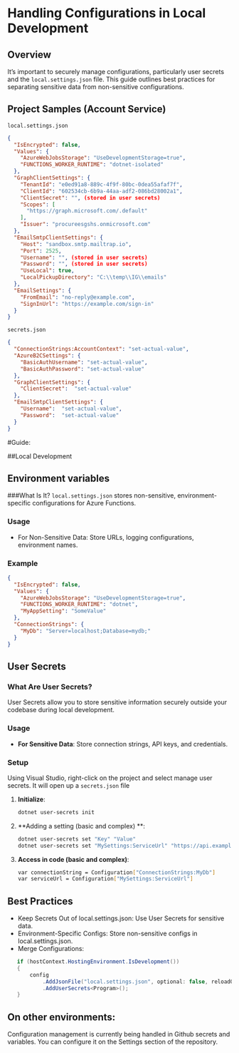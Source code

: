 # Handling Configurations in Local Development

## Overview
It’s important to securely manage configurations, particularly user secrets and the `local.settings.json` file. This guide outlines best practices for separating sensitive data from non-sensitive configurations.

## Project Samples (Account Service)
`local.settings.json`
```json
{
  "IsEncrypted": false,
  "Values": {
    "AzureWebJobsStorage": "UseDevelopmentStorage=true",
    "FUNCTIONS_WORKER_RUNTIME": "dotnet-isolated"
  },
  "GraphClientSettings": {
    "TenantId": "e0ed91a8-889c-4f9f-80bc-0dea55afaf7f",
    "ClientId": "602534cb-6b9a-44aa-adf2-086bd28002a1",
    "ClientSecret": "", (stored in user secrets)
    "Scopes": [
      "https://graph.microsoft.com/.default"
    ],
    "Issuer": "procureesgshs.onmicrosoft.com"
  },
  "EmailSmtpClientSettings": {
    "Host": "sandbox.smtp.mailtrap.io",
    "Port": 2525,
    "Username": "", (stored in user secrets)
    "Password": "", (stored in user secrets)
    "UseLocal": true,
    "LocalPickupDirectory": "C:\\temp\\IG\\emails"
  },
  "EmailSettings": {
    "FromEmail": "no-reply@example.com",
    "SignInUrl": "https://example.com/sign-in"
  }
}
```
`secrets.json`
```json
{
  "ConnectionStrings:AccountContext": "set-actual-value",
  "AzureB2CSettings": {
    "BasicAuthUsername": "set-actual-value",
    "BasicAuthPassword": "set-actual-value"
  },
  "GraphClientSettings": {
    "ClientSecret":  "set-actual-value"
  },
  "EmailSmtpClientSettings": {
    "Username":  "set-actual-value",
    "Password":  "set-actual-value"
  }
} 
```


#Guide:

##Local Development

## Environment variables
###What Is It?
`local.settings.json` stores non-sensitive, environment-specific configurations for Azure Functions.

### Usage
- For Non-Sensitive Data: Store URLs, logging configurations, environment names.

### Example
```json
{
  "IsEncrypted": false,
  "Values": {
    "AzureWebJobsStorage": "UseDevelopmentStorage=true",
    "FUNCTIONS_WORKER_RUNTIME": "dotnet",
    "MyAppSetting": "SomeValue"
  },
  "ConnectionStrings": {
    "MyDb": "Server=localhost;Database=mydb;"
  }
}
```

## User Secrets

### What Are User Secrets?
User Secrets allow you to store sensitive information securely outside your codebase during local development.

### Usage
- **For Sensitive Data**: Store connection strings, API keys, and credentials.

### Setup
Using Visual Studio, right-click on the project and select manage user secrets. It will open up a `secrets.json` file
1. **Initialize**: 
   ```bash
   dotnet user-secrets init
1. **Adding a setting (basic and complex) **: 
   ```bash
   dotnet user-secrets set "Key" "Value"
   dotnet user-secrets set "MySettings:ServiceUrl" "https://api.example.com
   ```

1. **Access in code (basic and complex)**: 
   ```bash
   var connectionString = Configuration["ConnectionStrings:MyDb"]
   var serviceUrl = Configuration["MySettings:ServiceUrl"]
   ```
## Best Practices
- Keep Secrets Out of local.settings.json: Use User Secrets for sensitive data.
- Environment-Specific Configs: Store non-sensitive configs in local.settings.json.
 - Merge Configurations:
```csharp
   if (hostContext.HostingEnvironment.IsDevelopment())
   {
       config
           .AddJsonFile("local.settings.json", optional: false, reloadOnChange: true)
           .AddUserSecrets<Program>();
   }
```

## On other environments:
Configuration management is currently being handled in Github secrets and variables. 
You can configure it on the Settings section of the repository.


